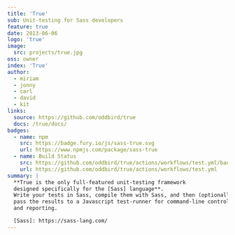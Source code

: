 ```yaml
---
title: 'True'
sub: Unit-testing for Sass developers
feature: true
date: 2013-06-06
logo: 'true'
image:
  src: projects/true.jpg
oss: owner
index: 'True'
author:
  - miriam
  - jonny
  - carl
  - david
  - kit
links:
  source: https://github.com/oddbird/true
  docs: /true/docs/
badges:
  - name: npm
    src: https://badge.fury.io/js/sass-true.svg
    url: https://www.npmjs.com/package/sass-true
  - name: Build Status
    src: https://github.com/oddbird/true/actions/workflows/test.yml/badge.svg
    url: https://github.com/oddbird/true/actions/workflows/test.yml
summary: |
  **True is the only full-featured unit-testing framework
  designed specifically for the [Sass] language**.
  Write your tests in Sass, compile them with Sass, and then (optionally)
  pass the results to a Javascript test-runner for command-line control
  and reporting.

  [Sass]: https://sass-lang.com/
---
```

